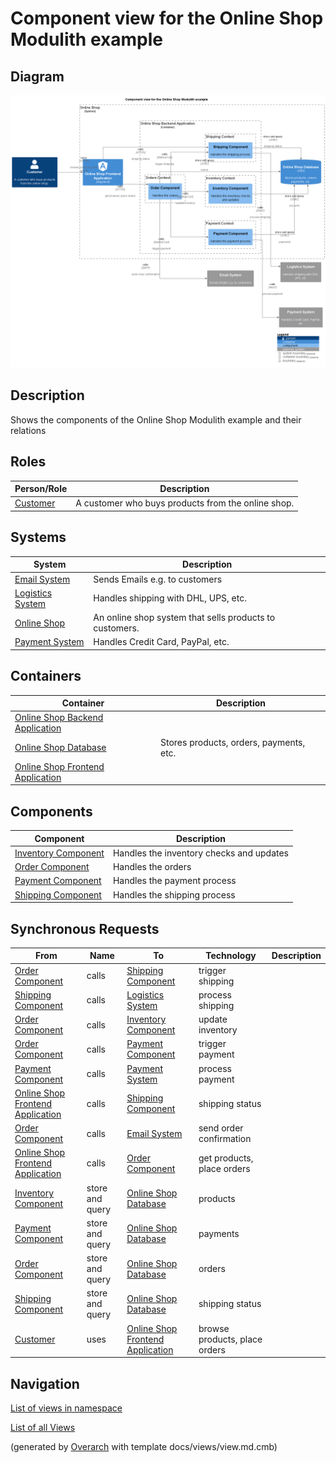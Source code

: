 # Component view for the Online Shop Modulith example

## Diagram
![Component view for the Online Shop Modulith example](../../../../software-development/architecture/example/modulith/component-view.png)

## Description
Shows the components of the Online Shop Modulith example and their relations

## Roles
| Person/Role | Description |
|---|---|
| [Customer](../../../../software-development/architecture/example/modulith/customer.md)| A customer who buys products from the online shop. |

## Systems
| System | Description |
|---|---|
| [Email System](../../../../software-development/architecture/example/modulith/email-system.md)| Sends Emails e.g. to customers |
| [Logistics System](../../../../software-development/architecture/example/modulith/logistics-system.md)| Handles shipping with DHL, UPS, etc. |
| [Online Shop](../../../../software-development/architecture/example/modulith/online-shop-system.md)| An online shop system that sells products to customers. |
| [Payment System](../../../../software-development/architecture/example/modulith/payment-system.md)| Handles Credit Card, PayPal, etc. |

## Containers
| Container | Description |
|---|---|
| [Online Shop Backend Application](../../../../software-development/architecture/example/modulith/online-shop-backend.md)|  |
| [Online Shop Database](../../../../software-development/architecture/example/modulith/online-shop-db.md)| Stores products, orders, payments, etc. |
| [Online Shop Frontend Application](../../../../software-development/architecture/example/modulith/online-shop-frontend.md)|  |

## Components
| Component | Description |
|---|---|
| [Inventory Component](../../../../software-development/architecture/example/modulith/inventory-component.md)| Handles the inventory checks and updates |
| [Order Component](../../../../software-development/architecture/example/modulith/order-component.md)| Handles the orders |
| [Payment Component](../../../../software-development/architecture/example/modulith/payment-component.md)| Handles the payment process |
| [Shipping Component](../../../../software-development/architecture/example/modulith/shipping-component.md)| Handles the shipping process |

## Synchronous Requests
| From | Name | To | Technology | Description |
|---|---|---|---|---|
| [Order Component](../../../../software-development/architecture/example/modulith/order-component.md) | calls | [Shipping Component](../../../../software-development/architecture/example/modulith/shipping-component.md) | trigger shipping |
| [Shipping Component](../../../../software-development/architecture/example/modulith/shipping-component.md) | calls | [Logistics System](../../../../software-development/architecture/example/modulith/logistics-system.md) | process shipping |
| [Order Component](../../../../software-development/architecture/example/modulith/order-component.md) | calls | [Inventory Component](../../../../software-development/architecture/example/modulith/inventory-component.md) | update inventory |
| [Order Component](../../../../software-development/architecture/example/modulith/order-component.md) | calls | [Payment Component](../../../../software-development/architecture/example/modulith/payment-component.md) | trigger payment |
| [Payment Component](../../../../software-development/architecture/example/modulith/payment-component.md) | calls | [Payment System](../../../../software-development/architecture/example/modulith/payment-system.md) | process payment |
| [Online Shop Frontend Application](../../../../software-development/architecture/example/modulith/online-shop-frontend.md) | calls | [Shipping Component](../../../../software-development/architecture/example/modulith/shipping-component.md) | shipping status |
| [Order Component](../../../../software-development/architecture/example/modulith/order-component.md) | calls | [Email System](../../../../software-development/architecture/example/modulith/email-system.md) | send order confirmation |
| [Online Shop Frontend Application](../../../../software-development/architecture/example/modulith/online-shop-frontend.md) | calls | [Order Component](../../../../software-development/architecture/example/modulith/order-component.md) | get products, place orders |
| [Inventory Component](../../../../software-development/architecture/example/modulith/inventory-component.md) | store and query | [Online Shop Database](../../../../software-development/architecture/example/modulith/online-shop-db.md) | products |
| [Payment Component](../../../../software-development/architecture/example/modulith/payment-component.md) | store and query | [Online Shop Database](../../../../software-development/architecture/example/modulith/online-shop-db.md) | payments |
| [Order Component](../../../../software-development/architecture/example/modulith/order-component.md) | store and query | [Online Shop Database](../../../../software-development/architecture/example/modulith/online-shop-db.md) | orders |
| [Shipping Component](../../../../software-development/architecture/example/modulith/shipping-component.md) | store and query | [Online Shop Database](../../../../software-development/architecture/example/modulith/online-shop-db.md) | shipping status |
| [Customer](../../../../software-development/architecture/example/modulith/customer.md) | uses | [Online Shop Frontend Application](../../../../software-development/architecture/example/modulith/online-shop-frontend.md) | browse products, place orders |

## Navigation
[List of views in namespace](./views-in-namespace.md)

[List of all Views](../../../../views.md)


(generated by [Overarch](https://github.com/soulspace-org/overarch) with template docs/views/view.md.cmb)

